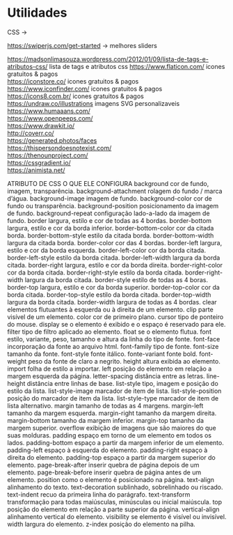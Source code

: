 # Utilidades

CSS -> 

https://swiperjs.com/get-started  -> melhores sliders

https://madsonlimasouza.wordpress.com/2012/01/09/lista-de-tags-e-atributos-css/ lista de tags e atributos css
https://www.flaticon.com/ icones gratuitos & pagos <br>
https://iconstore.co/ icones gratuitos & pagos<br>
https://www.iconfinder.com/  icones gratuitos & pagos<br>
https://icons8.com.br/ icones gratuitos & pagos <br>
https://undraw.co/illustrations imagens SVG personalizaveis <br>
https://www.humaaans.com/ <br>
https://www.openpeeps.com/ <br>
https://www.drawkit.io/ <br>
http://coverr.co/ <br>
https://generated.photos/faces <br>
https://thispersondoesnotexist.com/ <br>
https://thenounproject.com/ <br>
https://cssgradient.io/ <br>
https://animista.net/ <br>

ATRIBUTO DE CSS	O QUE ELE CONFIGURA
background	cor de fundo, imagem, transparência.
background-attachment	rolagem do fundo / marca d’água.
background-image	imagem de fundo.
background-color	cor de fundo ou transparência.
background-position	posicionamento da imagem de fundo.
background-repeat	configuração lado-a-lado da imagem de fundo.
border	largura, estilo e cor de todas as 4 bordas.
border-bottom	largura, estilo e cor da borda inferior.
border-bottom-color	cor da citada borda.
border-bottom-style	estilo da citada borda.
border-bottom-width	largura da citada borda.
border-color	cor das 4 bordas.
border-left	largura, estilo e cor da borda esquerda.
border-left-color	cor da borda citada.
border-left-style	estilo da borda citada.
border-left-width	largura da borda citada.
border-right	largura, estilo e cor da borda direita.
border-right-color	cor da borda citada.
border-right-style	estilo da borda citada.
border-right-width	largura da borda citada.
border-style	estilo de todas as 4 boras.
border-top	largura, estilo e cor da borda superior.
border-top-color	cor da borda citada.
border-top-style	estilo da borda citada.
border-top-width	largura da borda citada.
border-width	largura de todas as 4 bordas.
clear	elementos flutuantes à esquerda ou à direita de um elemento.
clip	parte visível de um elemento.
color	cor de primeiro plano.
cursor	tipo de ponteiro do mouse.
display	se o elemento é exibido e o espaço é reservado para ele.
filter	tipo de filtro aplicado ao elemento.
float	se o elemento flutua.
font	estilo, variante, peso, tamanho e altura da linha do tipo de fonte.
font-face	incorporação da fonte ao arquivo html.
font-family	tipo de fonte.
font-size	tamanho da fonte.
font-style	fonte itálico.
fonte-variant	fonte bold.
font-weight	peso da fonte de claro a negrito.
height	altura exibida ao elemento.
import	folha de estilo a importar.
left	posição do elemento em relação a margem esquerda da página.
letter-spacing	distância entre as letras.
line-height	distância entre linhas de base.
list-style	tipo, imagem e posição do estilo da lista.
list-style-image	marcador de item de lista.
list-style-position	posição do marcador de item da lista.
list-style-type	marcador de item de lista alternativo.
margin	tamanho de todas as 4 margens.
margin-left	tamanho da margem esquerda.
margin-right	tamanho da margem direita.
margin-bottom	tamanho da margem inferior.
margin-top	tamanho da margem superior.
overflow	exibição de imagens que são maiores do que suas molduras.
padding	espaço em torno de um elemento em todos os lados.
padding-bottom	espaço a partir da margem inferior de um elemento.
padding-left	espaço à esquerda do elemento.
padding-right	espaço à direita do elemento.
padding-top	espaço a partir da margem superior do elemento.
page-break-after	inserir quebra de página depois de um elemento.
page-break-before	inserir quebra de página antes de um elemento.
position	como o elemento é posicionado na página.
text-align	alinhamento do texto.
text-decoration	sublinhado, sobrelinhado ou riscado.
text-indent	recuo da primeira linha do parágrafo.
text-transform	transformação para todas maiúsculas, minúsculas ou inicial maiúscula.
top	posição do elemento em relação a parte superior da página.
vertical-align	alinhamento vertical do elemento.
visibility	se elemento é visível ou invisível.
width	largura do elemento.
z-index	posição do elemento na pilha.
